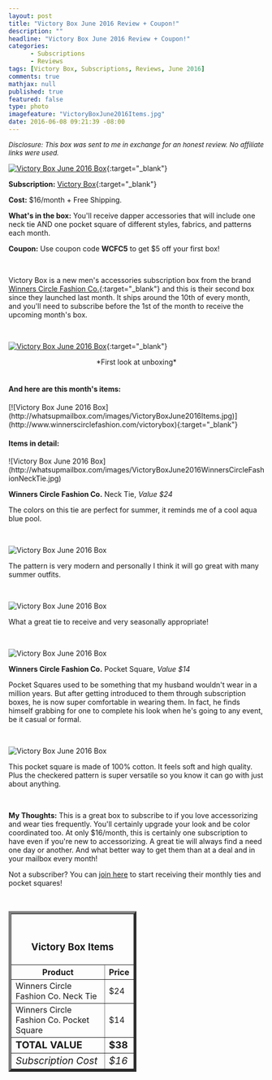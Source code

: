 ```yaml
---
layout: post
title: "Victory Box June 2016 Review + Coupon!"
description: ""
headline: "Victory Box June 2016 Review + Coupon!"
categories: 
      - Subscriptions
      - Reviews
tags: [Victory Box, Subscriptions, Reviews, June 2016]
comments: true
mathjax: null
published: true
featured: false
type: photo
imagefeature: "VictoryBoxJune2016Items.jpg"
date: 2016-06-08 09:21:39 -08:00
---
```


<i><font size="2">Disclosure: This box was sent to me in exchange for an honest review. No affiliate links were used.</font></i>

[![Victory Box June 2016 Box](http://whatsupmailbox.com/images/VictoryBoxJune2016Box.jpg)](http://www.winnerscirclefashion.com/victorybox){:target="_blank"}

**Subscription:** [Victory Box](http://www.winnerscirclefashion.com/victorybox){:target="_blank"}

**Cost:** $16/month + Free Shipping.

**What's in the box:** You'll receive dapper accessories that will include one neck tie AND one pocket square of different styles, fabrics, and patterns each month.

**Coupon:** Use coupon code **WCFC5** to get $5 off your first box!

<br>

Victory Box is a new men's accessories subscription box from the brand [Winners Circle Fashion Co.](http://www.winnerscirclefashion.com){:target="_blank"} and this is their second box since they launched last month. It ships around the 10th of every month, and you'll need to subscribe before the 1st of the month to receive the upcoming month's box.  

<br>

[![Victory Box June 2016 Box](http://whatsupmailbox.com/images/VictoryBoxJune2016OpenBox.jpg)](http://www.winnerscirclefashion.com/victorybox){:target="_blank"}
<center>*First look at unboxing*</center>

<br>

<H4>And here are this month's items:</H4>
[![Victory Box June 2016 Box](http://whatsupmailbox.com/images/VictoryBoxJune2016Items.jpg)](http://www.winnerscirclefashion.com/victorybox){:target="_blank"}

<br>

<H4>Items in detail:</H4>
![Victory Box June 2016 Box](http://whatsupmailbox.com/images/VictoryBoxJune2016WinnersCircleFashionNeckTie.jpg)

**Winners Circle Fashion Co.** Neck Tie, *Value $24*

The colors on this tie are perfect for summer, it reminds me of a cool aqua blue pool.

<br>

![Victory Box June 2016 Box](http://whatsupmailbox.com/images/VictoryBoxJune2016WinnersCircleFashionNeckTie2.jpg)

The pattern is very modern and personally I think it will go great with many summer outfits.

<br>

![Victory Box June 2016 Box](http://whatsupmailbox.com/images/VictoryBoxJune2016WinnersCircleFashionNeckTie3.jpg)

What a great tie to receive and very seasonally appropriate!

<br>

![Victory Box June 2016 Box](http://whatsupmailbox.com/images/VictoryBoxJune2016WinnersCircleFashionPocketSquare.jpg)

**Winners Circle Fashion Co.** Pocket Square, *Value $14*

Pocket Squares used to be something that my husband wouldn't wear in a million years. But after getting introduced to them through subscription boxes, he is now super comfortable in wearing them. In fact, he finds himself grabbing for one to complete his look when he's going to any event, be it casual or formal.

<br>

![Victory Box June 2016 Box](http://whatsupmailbox.com/images/VictoryBoxJune2016WinnersCircleFashionPocketSquare2.jpg)

This pocket square is made of 100% cotton. It feels soft and high quality. Plus the checkered pattern is super versatile so you know it can go with just about anything.

<br>

<i class="icon-exclamation-sign"></i> **My Thoughts:** This is a great box to subscribe to if you love accessorizing and wear ties frequently. You'll certainly upgrade your look and be color coordinated too. At only $16/month, this is certainly one subscription to have even if you're new to accessorizing. A great tie will always find a need one day or another. And what better way to get them than at a deal and in your mailbox every month!

Not a subscriber? You can [join here](http://www.winnerscirclefashion.com/victorybox) to start receiving their monthly ties and pocket squares!

<br>

<TABLE  BORDER="5" style="width:50%">
   <TR>
      <TH COLSPAN="2">
         <H3><BR><center>Victory Box Items</center></H3>
      </TH>
   </TR>
      <TH>Product</TH>
      <TH>Price</TH>
  <TR>
      <TD>Winners Circle Fashion Co. Neck Tie</TD>
      <TD>$24</TD>
   </TR>
   <TR>
      <TD>Winners Circle Fashion Co. Pocket Square</TD>
      <TD>$14</TD>
   </TR>
   <TR>
      <TD><b><big>TOTAL VALUE</big></b></TD>
      <TD><b><big>$38</big></b></TD>
   </TR>
   <TR>
      <TD><i><big>Subscription Cost</big></i></TD>
      <TD><i><big>$16</big></i></TD>
   </TR>
</TABLE>

